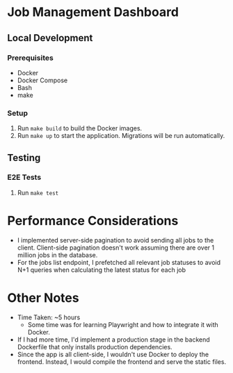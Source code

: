 # Job Management Dashboard

## Local Development
### Prerequisites
- Docker
- Docker Compose
- Bash
- make

### Setup
1. Run `make build` to build the Docker images.
2. Run `make up` to start the application. Migrations will be run automatically.

## Testing

### E2E Tests
1. Run `make test`

# Performance Considerations
- I implemented server-side pagination to avoid sending all jobs to the client. Client-side pagination doesn't work
assuming there are over 1 million jobs in the database.
- For the jobs list endpoint, I prefetched all relevant job statuses to avoid N+1 queries when calculating the latest
status for each job

# Other Notes
- Time Taken: ~5 hours
  - Some time was for learning Playwright and how to integrate it with Docker.
- If I had more time, I'd implement a production stage in the backend Dockerfile that only installs production dependencies.
- Since the app is all client-side, I wouldn't use Docker to deploy the frontend. Instead, I would compile the frontend and serve the static files.

